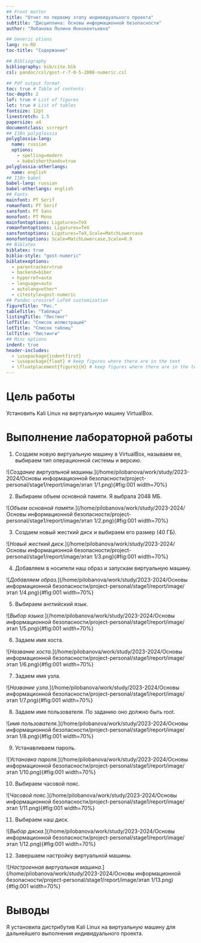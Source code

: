```yaml
---
## Front matter
title: "Отчет по первому этапу индивидуального проекта"
subtitle: "Дисциплина: Основы информационной безопасности"
author: "Лобанова Полина Иннокентьевна"

## Generic otions
lang: ru-RU
toc-title: "Содержание"

## Bibliography
bibliography: bib/cite.bib
csl: pandoc/csl/gost-r-7-0-5-2008-numeric.csl

## Pdf output format
toc: true # Table of contents
toc-depth: 2
lof: true # List of figures
lot: true # List of tables
fontsize: 12pt
linestretch: 1.5
papersize: a4
documentclass: scrreprt
## I18n polyglossia
polyglossia-lang:
  name: russian
  options:
	- spelling=modern
	- babelshorthands=true
polyglossia-otherlangs:
  name: english
## I18n babel
babel-lang: russian
babel-otherlangs: english
## Fonts
mainfont: PT Serif
romanfont: PT Serif
sansfont: PT Sans
monofont: PT Mono
mainfontoptions: Ligatures=TeX
romanfontoptions: Ligatures=TeX
sansfontoptions: Ligatures=TeX,Scale=MatchLowercase
monofontoptions: Scale=MatchLowercase,Scale=0.9
## Biblatex
biblatex: true
biblio-style: "gost-numeric"
biblatexoptions:
  - parentracker=true
  - backend=biber
  - hyperref=auto
  - language=auto
  - autolang=other*
  - citestyle=gost-numeric
## Pandoc-crossref LaTeX customization
figureTitle: "Рис."
tableTitle: "Таблица"
listingTitle: "Листинг"
lofTitle: "Список иллюстраций"
lotTitle: "Список таблиц"
lolTitle: "Листинги"
## Misc options
indent: true
header-includes:
  - \usepackage{indentfirst}
  - \usepackage{float} # keep figures where there are in the text
  - \floatplacement{figure}{H} # keep figures where there are in the text
---
```


# Цель работы

Установить Kali Linux на виртуальную машину VirtualBox.

# Выполнение лабораторной работы

1. Создаем новую виртуальную машину в VirtualBox, называем ее, выбираем тип операционной системы и версию.

![*Создание виртуальной машины.*](/home/pilobanova/work/study/2023-2024/Основы информационной безопасности/project-personal/stage1/report/image/этап 1/1.png){#fig:001 width=70%}

2. Выбираем объем основной памяти. Я выбрала 2048 МБ.

![*Объем основной памяти.*](/home/pilobanova/work/study/2023-2024/Основы информационной безопасности/project-personal/stage1/report/image/этап 1/2.png){#fig:001 width=70%}

3. Создаем новый жесткий диск и выбираем его размер (40 ГБ).

![*Новый жесткий диск.*](/home/pilobanova/work/study/2023-2024/Основы информационной безопасности/project-personal/stage1/report/image/этап 1/3.png){#fig:001 width=70%}

4. Добавляем в носители наш образ и запускам виртуальную машину.

![*Добавляем образ.*](/home/pilobanova/work/study/2023-2024/Основы информационной безопасности/project-personal/stage1/report/image/этап 1/4.png){#fig:001 width=70%}

5. Выбираем английский язык.

![*Выбор языка.*](/home/pilobanova/work/study/2023-2024/Основы информационной безопасности/project-personal/stage1/report/image/этап 1/5.png){#fig:001 width=70%}

6. Задаем имя хоста.

![*Название хоста.*](/home/pilobanova/work/study/2023-2024/Основы информационной безопасности/project-personal/stage1/report/image/этап 1/6.png){#fig:001 width=70%}

7. Задаем имя узла.

![*Название узла.*](/home/pilobanova/work/study/2023-2024/Основы информационной безопасности/project-personal/stage1/report/image/этап 1/7.png){#fig:001 width=70%}

8. Задаем имя пользователя. По заданию оно должно быть root.

![*имя пользователя.*](/home/pilobanova/work/study/2023-2024/Основы информационной безопасности/project-personal/stage1/report/image/этап 1/8.png){#fig:001 width=70%}

9. Устанавливаем пароль. 

![*Установка пароля.*](/home/pilobanova/work/study/2023-2024/Основы информационной безопасности/project-personal/stage1/report/image/этап 1/10.png){#fig:001 width=70%}

10. Выбираем часовой пояс.

![*Часовой пояс.*](/home/pilobanova/work/study/2023-2024/Основы информационной безопасности/project-personal/stage1/report/image/этап 1/11.png){#fig:001 width=70%}

11. Выбираем наш диск.

![*Выбор диска.*](/home/pilobanova/work/study/2023-2024/Основы информационной безопасности/project-personal/stage1/report/image/этап 1/12.png){#fig:001 width=70%}

12. Завершаем настройку виртуальной машины.

![*Настроенная виртуальная машина.*](/home/pilobanova/work/study/2023-2024/Основы информационной безопасности/project-personal/stage1/report/image/этап 1/13.png){#fig:001 width=70%}

# Выводы

Я установила дистрибутив Kali Linux на виртуальную машину для дальнейшего выполнения индивидуального проекта.

